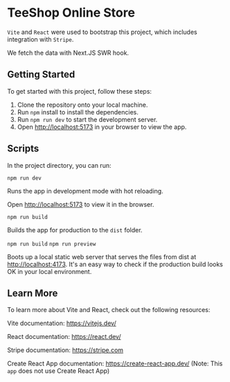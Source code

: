 # TeeShop Online Store

`Vite` and `React` were used to bootstrap this project, which includes integration with `Stripe`.

We fetch the data with Next.JS SWR hook.

## Getting Started

To get started with this project, follow these steps:

1. Clone the repository onto your local machine.
2. Run `npm` install to install the dependencies.
3. Run `npm run dev` to start the development server.
4. Open <http://localhost:5173> in your browser to view the app.

## Scripts

In the project directory, you can run:

`npm run dev`

Runs the app in development mode with hot reloading.

Open <http://localhost:5173> to view it in the browser.

`npm run build`

Builds the app for production to the `dist` folder.

`npm run build`
`npm run preview`

Boots up a local static web server that serves the files from dist at <http://localhost:4173>. It's an easy way to check if the production build looks OK in your local environment.

## Learn More

To learn more about Vite and React, check out the following resources:

Vite documentation: <https://vitejs.dev/>

React documentation: <https://react.dev/>

Stripe documentation: <https://stripe.com>

Create React App documentation: <https://create-react-app.dev/> (Note: This `app` does not use Create React App)
